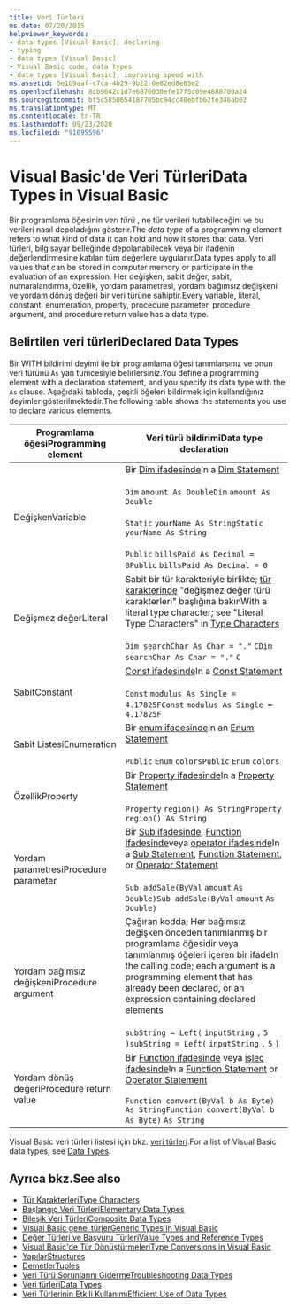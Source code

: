 ```yaml
---
title: Veri Türleri
ms.date: 07/20/2015
helpviewer_keywords:
- data types [Visual Basic], declaring
- typing
- data types [Visual Basic]
- Visual Basic code, data types
- data types [Visual Basic], improving speed with
ms.assetid: 5e1b9aaf-c7ca-4b29-9b22-0e82ed8e85e2
ms.openlocfilehash: 8cb9642c1d7e6876030efe17f5c09e4888700a24
ms.sourcegitcommit: bf5c5850654187705bc94cc40ebfb62fe346ab02
ms.translationtype: MT
ms.contentlocale: tr-TR
ms.lasthandoff: 09/23/2020
ms.locfileid: "91095596"
---
```

# <a name="data-types-in-visual-basic"></a><span data-ttu-id="d94c1-102">Visual Basic'de Veri Türleri</span><span class="sxs-lookup"><span data-stu-id="d94c1-102">Data Types in Visual Basic</span></span>

<span data-ttu-id="d94c1-103">Bir programlama öğesinin *veri türü* , ne tür verileri tutabileceğini ve bu verileri nasıl depoladığını gösterir.</span><span class="sxs-lookup"><span data-stu-id="d94c1-103">The *data type* of a programming element refers to what kind of data it can hold and how it stores that data.</span></span> <span data-ttu-id="d94c1-104">Veri türleri, bilgisayar belleğinde depolanabilecek veya bir ifadenin değerlendirmesine katılan tüm değerlere uygulanır.</span><span class="sxs-lookup"><span data-stu-id="d94c1-104">Data types apply to all values that can be stored in computer memory or participate in the evaluation of an expression.</span></span> <span data-ttu-id="d94c1-105">Her değişken, sabit değer, sabit, numaralandırma, özellik, yordam parametresi, yordam bağımsız değişkeni ve yordam dönüş değeri bir veri türüne sahiptir.</span><span class="sxs-lookup"><span data-stu-id="d94c1-105">Every variable, literal, constant, enumeration, property, procedure parameter, procedure argument, and procedure return value has a data type.</span></span>  
  
## <a name="declared-data-types"></a><span data-ttu-id="d94c1-106">Belirtilen veri türleri</span><span class="sxs-lookup"><span data-stu-id="d94c1-106">Declared Data Types</span></span>  

 <span data-ttu-id="d94c1-107">Bir WITH bildirimi deyimi ile bir programlama öğesi tanımlarsınız ve onun veri türünü `As` yan tümcesiyle belirlersiniz.</span><span class="sxs-lookup"><span data-stu-id="d94c1-107">You define a programming element with a declaration statement, and you specify its data type with the `As` clause.</span></span> <span data-ttu-id="d94c1-108">Aşağıdaki tabloda, çeşitli öğeleri bildirmek için kullandığınız deyimler gösterilmektedir.</span><span class="sxs-lookup"><span data-stu-id="d94c1-108">The following table shows the statements you use to declare various elements.</span></span>  
  
|<span data-ttu-id="d94c1-109">Programlama öğesi</span><span class="sxs-lookup"><span data-stu-id="d94c1-109">Programming element</span></span>|<span data-ttu-id="d94c1-110">Veri türü bildirimi</span><span class="sxs-lookup"><span data-stu-id="d94c1-110">Data type declaration</span></span>|  
|-------------------------|---------------------------|  
|<span data-ttu-id="d94c1-111">Değişken</span><span class="sxs-lookup"><span data-stu-id="d94c1-111">Variable</span></span>|<span data-ttu-id="d94c1-112">Bir [Dim ifadesinde](../../../language-reference/statements/dim-statement.md)</span><span class="sxs-lookup"><span data-stu-id="d94c1-112">In a [Dim Statement](../../../language-reference/statements/dim-statement.md)</span></span><br /><br /> <span data-ttu-id="d94c1-113">`Dim`   `amount As Double`</span><span class="sxs-lookup"><span data-stu-id="d94c1-113">`Dim`   `amount As Double`</span></span><br /><br /> <span data-ttu-id="d94c1-114">`Static`   `yourName As String`</span><span class="sxs-lookup"><span data-stu-id="d94c1-114">`Static`   `yourName As String`</span></span><br /><br /> <span data-ttu-id="d94c1-115">`Public`   `billsPaid As Decimal = 0`</span><span class="sxs-lookup"><span data-stu-id="d94c1-115">`Public`   `billsPaid As Decimal = 0`</span></span>|  
|<span data-ttu-id="d94c1-116">Değişmez değer</span><span class="sxs-lookup"><span data-stu-id="d94c1-116">Literal</span></span>|<span data-ttu-id="d94c1-117">Sabit bir tür karakteriyle birlikte; [tür karakterinde](type-characters.md) "değişmez değer türü karakterleri" başlığına bakın</span><span class="sxs-lookup"><span data-stu-id="d94c1-117">With a literal type character; see "Literal Type Characters" in [Type Characters](type-characters.md)</span></span><br /><br /> <span data-ttu-id="d94c1-118">`Dim searchChar As Char = "."`  `C`</span><span class="sxs-lookup"><span data-stu-id="d94c1-118">`Dim searchChar As Char = "."`  `C`</span></span>|  
|<span data-ttu-id="d94c1-119">Sabit</span><span class="sxs-lookup"><span data-stu-id="d94c1-119">Constant</span></span>|<span data-ttu-id="d94c1-120">[Const ifadesinde](../../../language-reference/statements/const-statement.md)</span><span class="sxs-lookup"><span data-stu-id="d94c1-120">In a [Const Statement](../../../language-reference/statements/const-statement.md)</span></span><br /><br /> <span data-ttu-id="d94c1-121">`Const`   `modulus As Single = 4.17825F`</span><span class="sxs-lookup"><span data-stu-id="d94c1-121">`Const`   `modulus As Single = 4.17825F`</span></span>|  
|<span data-ttu-id="d94c1-122">Sabit Listesi</span><span class="sxs-lookup"><span data-stu-id="d94c1-122">Enumeration</span></span>|<span data-ttu-id="d94c1-123">Bir [enum ifadesinde](../../../language-reference/statements/enum-statement.md)</span><span class="sxs-lookup"><span data-stu-id="d94c1-123">In an [Enum Statement](../../../language-reference/statements/enum-statement.md)</span></span><br /><br /> <span data-ttu-id="d94c1-124">`Public`   `Enum`   `colors`</span><span class="sxs-lookup"><span data-stu-id="d94c1-124">`Public`   `Enum`   `colors`</span></span>|  
|<span data-ttu-id="d94c1-125">Özellik</span><span class="sxs-lookup"><span data-stu-id="d94c1-125">Property</span></span>|<span data-ttu-id="d94c1-126">Bir [Property ifadesinde](../../../language-reference/statements/property-statement.md)</span><span class="sxs-lookup"><span data-stu-id="d94c1-126">In a [Property Statement](../../../language-reference/statements/property-statement.md)</span></span><br /><br /> <span data-ttu-id="d94c1-127">`Property`   `region() As String`</span><span class="sxs-lookup"><span data-stu-id="d94c1-127">`Property`   `region() As String`</span></span>|  
|<span data-ttu-id="d94c1-128">Yordam parametresi</span><span class="sxs-lookup"><span data-stu-id="d94c1-128">Procedure parameter</span></span>|<span data-ttu-id="d94c1-129">Bir [Sub ifadesinde](../../../language-reference/statements/sub-statement.md), [Function Ifadesinde](../../../language-reference/statements/function-statement.md)veya [operator ifadesinde](../../../language-reference/statements/operator-statement.md)</span><span class="sxs-lookup"><span data-stu-id="d94c1-129">In a [Sub Statement](../../../language-reference/statements/sub-statement.md), [Function Statement](../../../language-reference/statements/function-statement.md), or [Operator Statement](../../../language-reference/statements/operator-statement.md)</span></span><br /><br /> <span data-ttu-id="d94c1-130">`Sub addSale(ByVal`   `amount`   `As Double)`</span><span class="sxs-lookup"><span data-stu-id="d94c1-130">`Sub addSale(ByVal`   `amount`   `As Double)`</span></span>|  
|<span data-ttu-id="d94c1-131">Yordam bağımsız değişkeni</span><span class="sxs-lookup"><span data-stu-id="d94c1-131">Procedure argument</span></span>|<span data-ttu-id="d94c1-132">Çağıran kodda; Her bağımsız değişken önceden tanımlanmış bir programlama öğesidir veya tanımlanmış öğeleri içeren bir ifade</span><span class="sxs-lookup"><span data-stu-id="d94c1-132">In the calling code; each argument is a programming element that has already been declared, or an expression containing declared elements</span></span><br /><br /> <span data-ttu-id="d94c1-133">`subString = Left(`  `inputString`  `,`   `5`  `)`</span><span class="sxs-lookup"><span data-stu-id="d94c1-133">`subString = Left(`  `inputString`  `,`   `5`  `)`</span></span>|  
|<span data-ttu-id="d94c1-134">Yordam dönüş değeri</span><span class="sxs-lookup"><span data-stu-id="d94c1-134">Procedure return value</span></span>|<span data-ttu-id="d94c1-135">Bir [Function ifadesinde](../../../language-reference/statements/function-statement.md) veya [işleç ifadesinde](../../../language-reference/statements/operator-statement.md)</span><span class="sxs-lookup"><span data-stu-id="d94c1-135">In a [Function Statement](../../../language-reference/statements/function-statement.md) or [Operator Statement](../../../language-reference/statements/operator-statement.md)</span></span><br /><br /> <span data-ttu-id="d94c1-136">`Function convert(ByVal b As Byte)`   `As String`</span><span class="sxs-lookup"><span data-stu-id="d94c1-136">`Function convert(ByVal b As Byte)`   `As String`</span></span>|  
  
 <span data-ttu-id="d94c1-137">Visual Basic veri türleri listesi için bkz. [veri türleri](../../../language-reference/data-types/index.md).</span><span class="sxs-lookup"><span data-stu-id="d94c1-137">For a list of Visual Basic data types, see [Data Types](../../../language-reference/data-types/index.md).</span></span>  
  
## <a name="see-also"></a><span data-ttu-id="d94c1-138">Ayrıca bkz.</span><span class="sxs-lookup"><span data-stu-id="d94c1-138">See also</span></span>

- [<span data-ttu-id="d94c1-139">Tür Karakterleri</span><span class="sxs-lookup"><span data-stu-id="d94c1-139">Type Characters</span></span>](type-characters.md)
- [<span data-ttu-id="d94c1-140">Başlangıç Veri Türleri</span><span class="sxs-lookup"><span data-stu-id="d94c1-140">Elementary Data Types</span></span>](elementary-data-types.md)
- [<span data-ttu-id="d94c1-141">Bileşik Veri Türleri</span><span class="sxs-lookup"><span data-stu-id="d94c1-141">Composite Data Types</span></span>](composite-data-types.md)
- [<span data-ttu-id="d94c1-142">Visual Basic genel türler</span><span class="sxs-lookup"><span data-stu-id="d94c1-142">Generic Types in Visual Basic</span></span>](generic-types.md)
- [<span data-ttu-id="d94c1-143">Değer Türleri ve Başvuru Türleri</span><span class="sxs-lookup"><span data-stu-id="d94c1-143">Value Types and Reference Types</span></span>](value-types-and-reference-types.md)
- [<span data-ttu-id="d94c1-144">Visual Basic'de Tür Dönüştürmeleri</span><span class="sxs-lookup"><span data-stu-id="d94c1-144">Type Conversions in Visual Basic</span></span>](type-conversions.md)
- [<span data-ttu-id="d94c1-145">Yapılar</span><span class="sxs-lookup"><span data-stu-id="d94c1-145">Structures</span></span>](structures.md)
- [<span data-ttu-id="d94c1-146">Demetler</span><span class="sxs-lookup"><span data-stu-id="d94c1-146">Tuples</span></span>](tuples.md)
- [<span data-ttu-id="d94c1-147">Veri Türü Sorunlarını Giderme</span><span class="sxs-lookup"><span data-stu-id="d94c1-147">Troubleshooting Data Types</span></span>](troubleshooting-data-types.md)
- [<span data-ttu-id="d94c1-148">Veri türleri</span><span class="sxs-lookup"><span data-stu-id="d94c1-148">Data Types</span></span>](../../../language-reference/data-types/index.md)
- [<span data-ttu-id="d94c1-149">Veri Türlerinin Etkili Kullanımı</span><span class="sxs-lookup"><span data-stu-id="d94c1-149">Efficient Use of Data Types</span></span>](efficient-use-of-data-types.md)
